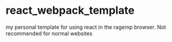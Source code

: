 # react_webpack_template
my personal template for using react in the ragemp browser.
Not recommended for normal websites
